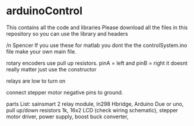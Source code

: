 # arduinoControl
This contains all the code and libraries
Please download all the files in this repository 
so you can use the library and headers


/n Spencer If you use these for matlab you dont the the controlSystem.ino file
make your own main file.



rotary encoders use pull up resistors.
pinA = left and pinB = right it doesnt really matter just use the constructor

relays are low to turn on


connect stepper motor negative pins to ground. 

parts List:
	sainsmart 2 relay module,
	ln298 Hbridge,
	Arduino Due or uno,
	pull up/down resistors 1k,
	16x2 LCD (check wiring schematic),
	stepper motor driver,
	power supply,
	boost buck converter,
	


